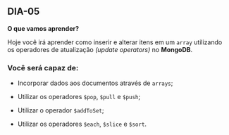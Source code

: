 ## DIA-05

**O que vamos aprender?**

Hoje você irá aprender como inserir e alterar itens em um `array` utilizando os operadores de atualização _(update operators)_ no **MongoDB**.

### Você será capaz de:

-   Incorporar dados aos documentos através de  `arrays`;
    
-   Utilizar os operadores  `$pop`,  `$pull`  e  `$push`;
    
-   Utilizar o operador  `$addToSet`;
    
-   Utilizar os operadores  `$each`,  `$slice`  e  `$sort`.
